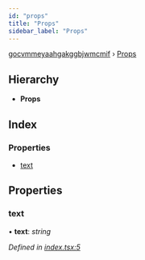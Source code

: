 ```yaml
---
id: "props"
title: "Props"
sidebar_label: "Props"
---
```


[gocvmmeyaahgakggbjwmcmif](../index.md) › [Props](props.md)

## Hierarchy

* **Props**

## Index

### Properties

* [text](props.md#text)

## Properties

###  text

• **text**: *string*

*Defined in [index.tsx:5](https://github.com/tbjgolden/typescript-library-starter/blob/6e6130c/src/index.tsx#L5)*
